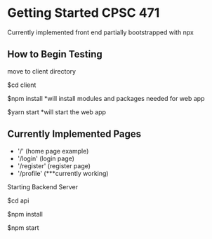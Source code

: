 # Getting Started CPSC 471 

Currently implemented front end partially bootstrapped with npx

## How to Begin Testing

move to client directory

$cd client

$npm install *will install modules and packages needed for web app

$yarn start *will start the web app

## Currently Implemented Pages

- '/' (home page example)
- '/login' (login page)
- '/register' (register page)
- '/profile' (***currently working)

Starting Backend Server

$cd api

$npm install

$npm start
